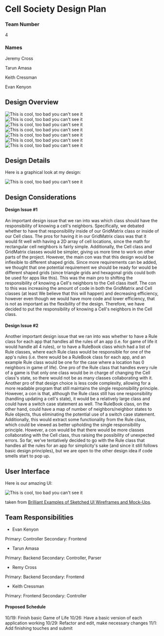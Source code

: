 # Cell Society Design Plan
### Team Number
4
### Names
Jeremy Cross

Tarun Amasa

Keith Cressman

Evan Kenyon

## Design Overview
![This is cool, too bad you can't see it](images/CRC1.png)
![This is cool, too bad you can't see it](images/CRC2.png)
![This is cool, too bad you can't see it](images/CRC3.png)
![This is cool, too bad you can't see it](images/CRC4.png)
![This is cool, too bad you can't see it](images/CRC5.png)
![This is cool, too bad you can't see it](images/CRC6.png)
![This is cool, too bad you can't see it](images/CRC7.png)


## Design Details

Here is a graphical look at my design:

![This is cool, too bad you can't see it](images/DesignSpecifications.jpeg)



## Design Considerations

#### Design Issue #1

An important design issue that we ran into was which class should have the responsibility of knowing a
cell's neighbors. Specifically, we debated whether to have that responsibility inside of
our GridMatrix class or inside of our Cell class. The pros for having it in our GridMatrix class
was that it would fit well with having a 2D array of cell locations, since the math for rectangular
cell neighbors is fairly simple. Additionally, the Cell class and GridMatrix classes would be 
simpler, giving us more time to work on other parts of the project. However, the main con was that
this design would be inflexible to different shaped grids. Since more requirements can be added,
we thought that one potential requirement we should be ready for would be different shaped grids
(since triangle grids and hexagonal grids could both be used for apps like this). This was the main 
pro to shifting the responsibility of knowing a Cell's neighbors to the Cell class itself. The con
to this was increasing the amount of code in both the GridMatrix and Cell classes (at least We 
believe that this will happen) and decreasing efficiency, however even though we would have more
code and lower efficiency, that is not as important as the flexibility of the design. Therefore,
we have decided to put the responsibility of knowing a Cell's neighbors in the Cell class.


#### Design Issue #2

Another important design issue that we ran into was whether to have a Rule class for each app that
handles all the rules of an app (i.e. for game of life it would handle all 4 rules), or to have
a RuleBook class which had a list of Rule classes, where each Rule class would be responsible for
one of the app's rules (i.e. there would be a RuleBook class for each app, and an example Rule
class would be one for the case where a location has 0 neighbors in game of life). One pro of the
Rule class that handles every rule of a game is that only one class would be in charge of changing
the Cell class's state, so there would not be as many classes collaborating with it. Another pro of
that design choice is less code complexity, allowing for a more readable program that still
maintains the single responsibility principle. However, a con is that, although the Rule class
still has one responsibility (handling updating a cell's state), it would be a relatively large 
class and could have a switch case statement as well. The RuleBook class, on the other hand,
could have a map of number of neighbors/neighbor states to Rule objects, thus eliminating the 
potential use of a switch case statement. Additionally, this would extract some functionality
from the Rule class, which could be viewed as better upholding the single responsibility principle.
However, a con would be that there would be more classes collaborating with the Cell class, thus
raising the possibility of unexpected errors. So far, we've tentatively decided to go with the
Rule class that handles all the rules for an app for simplicity's sake (and since it still follows
basic design principles), but we are open to the other design idea if code smells start to pop up.


## User Interface

Here is our amazing UI:

![This is cool, too bad you can't see it](images/29-sketched-ui-wireframe.jpg "An alternate design")

taken from [Brilliant Examples of Sketched UI Wireframes and Mock-Ups](https://onextrapixel.com/40-brilliant-examples-of-sketched-ui-wireframes-and-mock-ups/).


## Team Responsibilities

 * Evan Kenyon

Primary: Controller
Secondary: Frontend

 * Tarun Amasa
 
Primary: Backend
Secondary: Controller, Parser

 * Remy Cross

Primary: Backend
Secondary: Frontend

 * Keith Cressman

Primary: Frontend
Secondary: Controller


#### Proposed Schedule
10/19: Finish basic Game of Life
10/26: Have a basic version of each application working
10/29: Refactor and edit, make necessary changes
11/1: Add finishing touches and submit